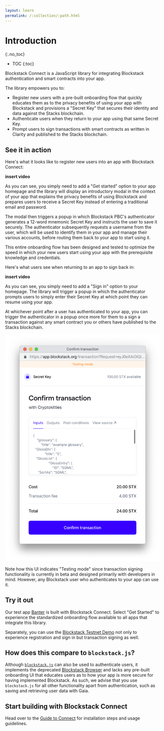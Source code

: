 ```yaml
---
layout: learn
permalink: /:collection/:path.html
---
```

# Introduction
{:.no_toc}

* TOC
{:toc}

Blockstack Connect is a JavaScript library for integrating Blockstack authentication and smart contracts into your app.

The library empowers you to:

- Register new users with a pre-built onboarding flow that quickly educates them as to the privacy benefits of using your app with Blockstack and provisions a "Secret Key" that secures their identity and data against the Stacks blockchain.
- Authenticate users when they return to your app using that same Secret Key.
- Prompt users to sign transactions with smart contracts as written in Clarity and published to the Stacks blockchain.

## See it in action

Here's what it looks like to register new users into an app with Blockstack Connect:

**insert video**

As you can see, you simply need to add a "Get started" option to your app homepage and the library will display an introductory modal in the context of your app that explains the privacy benefits of using Blockstack and prepares users to receive a Secret Key instead of entering a traditional email and password.

The modal then triggers a popup in which Blockstack PBC's authenticator generates a 12-word mnemonic Secret Key and instructs the user to save it securely. The authenticator subsequently requests a username from the user, which will be used to identify them in your app and manage their various accounts, before routing them back to your app to start using it.

This entire onboarding flow has been designed and tested to optimize the speed in which your new users start using your app with the prerequisite knowledge and credentials. 

Here's what users see when returning to an app to sign back in:

**insert video**

As you can see, you simply need to add a "Sign in" option to your homepage. The library will trigger a popup in which the authenticator prompts users to simply enter their Secret Key at which point they can resume using your app.

At whichever point after a user has authenticated to your app, you can trigger the authenticator in a popup once more for them to a sign a transaction against any smart contract you or others have published to the Stacks blockchain.

![Transaction signing in apps](/assets/img/transaction-signing.png)

Note how this UI indicates "Testing mode" since transaction signing functionality is currently in beta and designed primarily with developers in mind. However, any Blockstack user who authenticates to your app can use it.

## Try it out

Our test app [Banter](https://banter.pub) is built with Blockstack Connect. Select "Get Started" to experience the standardized onboarding flow available to all apps that integrate this library.

Separately, you can use the [Blockstack Testnet Demo](https://authenticator-demo.netlify.app/) not only to experience registration and sign in but transaction signing as well.

## How does this compare to `blockstack.js`?

Although [`blockstack.js`](https://github.com/blockstack/blockstack.js) can also be used to authenticate users, it implements the deprecated [Blockstack Browser](https://browser.blockstack.org/) and lacks any pre-built onboarding UI that educates users as to how your app is more secure for having implemented Blockstack. As such, we advise that you use `blockstack.js` for all other functionality apart from authentication, such as saving and retrieving user data with Gaia.

## Start building with Blockstack Connect

Head over to the [Guide to Connect](get-started.html) for installation steps and usage guidelines.